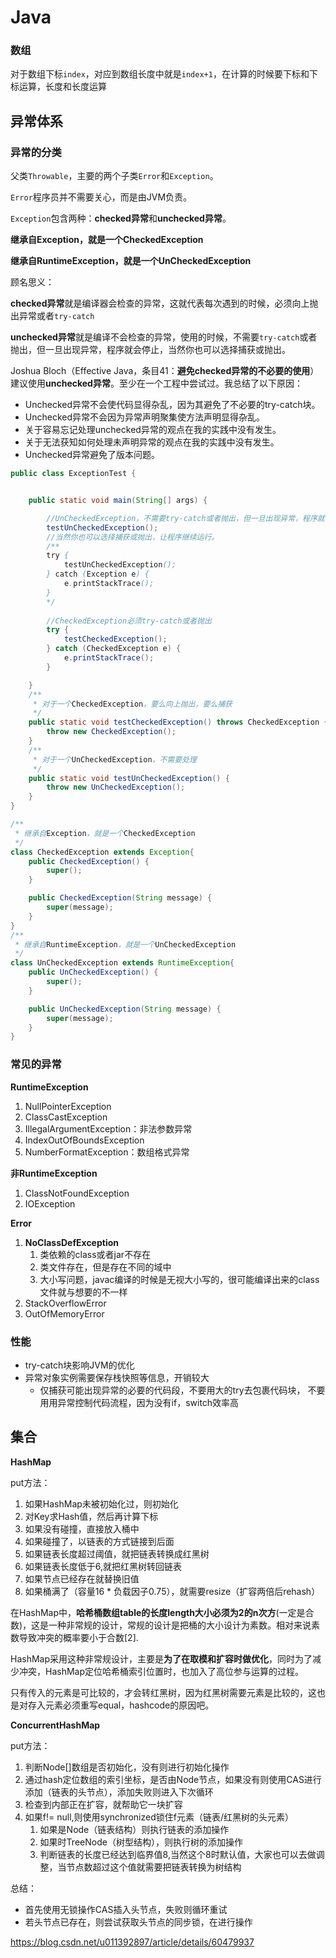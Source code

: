 # Java



### 数组

对于数组下标`index`，对应到数组长度中就是`index+1`，在计算的时候要下标和下标运算，长度和长度运算



## 异常体系



### 异常的分类



父类`Throwable`，主要的两个子类`Error`和`Exception`。

`Error`程序员并不需要关心，而是由JVM负责。

`Exception`包含两种：**checked异常**和**unchecked异常**。



**继承自Exception，就是一个CheckedException**

**继承自RuntimeException，就是一个UnCheckedException**



顾名思义：

**checked异常**就是编译器会检查的异常，这就代表每次遇到的时候，必须向上抛出异常或者`try-catch`

**unchecked异常**就是编译不会检查的异常，使用的时候，不需要`try-catch`或者抛出，但一旦出现异常，程序就会停止，当然你也可以选择捕获或抛出。

Joshua Bloch（Effective Java，条目41：**避免checked异常的不必要的使用**）建议使用**unchecked异常**。至少在一个工程中尝试过。我总结了以下原因：

- Unchecked异常不会使代码显得杂乱，因为其避免了不必要的try-catch块。
- Unchecked异常不会因为异常声明聚集使方法声明显得杂乱。
- 关于容易忘记处理unchecked异常的观点在我的实践中没有发生。
- 关于无法获知如何处理未声明异常的观点在我的实践中没有发生。
- Unchecked异常避免了版本问题。

```java
public class ExceptionTest {


    public static void main(String[] args) {

        //UnCheckedException，不需要try-catch或者抛出，但一旦出现异常，程序就会停止
        testUnCheckedException();
		//当然你也可以选择捕获或抛出，让程序继续运行。
        /**
        try {
            testUnCheckedException();
        } catch (Exception e) {
            e.printStackTrace();
        }
        */
            
        //CheckedException必须try-catch或者抛出
        try {
            testCheckedException();
        } catch (CheckedException e) {
            e.printStackTrace();
        }

    }
    /**
     * 对于一个CheckedException，要么向上抛出，要么捕获
     */
    public static void testCheckedException() throws CheckedException {
        throw new CheckedException();
    }
    /**
     * 对于一个UnCheckedException，不需要处理
     */
    public static void testUnCheckedException() {
        throw new UnCheckedException();
    }
}

/**
 * 继承自Exception，就是一个CheckedException
 */
class CheckedException extends Exception{
    public CheckedException() {
        super();
    }

    public CheckedException(String message) {
        super(message);
    }
}
/**
 * 继承自RuntimeException，就是一个UnCheckedException
 */
class UnCheckedException extends RuntimeException{
    public UnCheckedException() {
        super();
    }

    public UnCheckedException(String message) {
        super(message);
    }
}

```



### 常见的异常



**RuntimeException**

1. NullPointerException
2. ClassCastException
3. IllegalArgumentException：非法参数异常
4. IndexOutOfBoundsException
5. NumberFormatException：数组格式异常



**非RuntimeException**

1. ClassNotFoundException
2. IOException



**Error**

1. **NoClassDefException**
   1. 类依赖的class或者jar不存在
   2. 类文件存在，但是存在不同的域中
   3. 大小写问题，javac编译的时候是无视大小写的，很可能编译出来的class文件就与想要的不一样
2. StackOverflowError
3. OutOfMemoryError



### 性能



* try-catch块影响JVM的优化
* 异常对象实例需要保存栈快照等信息，开销较大
  * 仅捕获可能出现异常的必要的代码段，不要用大的try去包裹代码块， 不要用用异常控制代码流程，因为没有if，switch效率高





## 集合



**HashMap**


put方法：

1. 如果HashMap未被初始化过，则初始化
2. 对Key求Hash值，然后再计算下标
3. 如果没有碰撞，直接放入桶中
4. 如果碰撞了，以链表的方式链接到后面
5. 如果链表长度超过阈值，就把链表转换成红黑树
6. 如果链表长度低于6,就把红黑树转回链表
7. 如果节点已经存在就替换旧值
8. 如果桶满了（容量16 * 负载因子0.75），就需要resize（扩容两倍后rehash）



在HashMap中，**哈希桶数组table的长度length大小必须为2的n次方**(一定是合数)，这是一种非常规的设计，常规的设计是把桶的大小设计为素数。相对来说素数导致冲突的概率要小于合数[2].

HashMap采用这种非常规设计，主要是**为了在取模和扩容时做优化**，同时为了减少冲突，HashMap定位哈希桶索引位置时，也加入了高位参与运算的过程。

只有传入的元素是可比较的，才会转红黑树，因为红黑树需要元素是比较的，这也是对存入元素必须重写equal，hashcode的原因吧。





**ConcurrentHashMap**

put方法：

1. 判断Node[]数组是否初始化，没有则进行初始化操作
2. 通过hash定位数组的索引坐标，是否由Node节点，如果没有则使用CAS进行添加（链表的头节点），添加失败则进入下次循环
3. 检查到内部正在扩容，就帮助它一块扩容
4. 如果f!= null,则使用synchronized锁住f元素（链表/红黑树的头元素）
   1. 如果是Node（链表结构）则执行链表的添加操作
   2. 如果时TreeNode（树型结构），则执行树的添加操作
   3. 判断链表的长度已经达到临界值8,当然这个8时默认值，大家也可以去做调整，当节点数超过这个值就需要把链表转换为树结构



总结：

* 首先使用无锁操作CAS插入头节点，失败则循环重试
* 若头节点已存在，则尝试获取头节点的同步锁，在进行操作



https://blog.csdn.net/u011392897/article/details/60479937